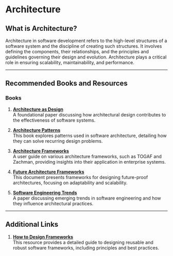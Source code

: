 # **Architecture**

## **What is Architecture?**

Architecture in software development refers to the high-level structures of a software system and the discipline of creating such structures. It involves defining the components, their relationships, and the principles and guidelines governing their design and evolution. Architecture plays a critical role in ensuring scalability, maintainability, and performance.

---

## **Recommended Books and Resources**

### **Books**

1. **[Architecture as Design](https://scg.unibe.ch/archive/papers/Arev01aLMO01.pdf)**  
   A foundational paper discussing how architectural design contributes to the effectiveness of software systems.

2. **[Architecture Patterns](https://paginas.fe.up.pt/~apm/TDIN/docs/architecture_patterns_book.pdf)**  
   This book explores patterns used in software architecture, detailing how they can solve recurring design problems.

3. **[Architecture Frameworks](https://sparxsystems.com/resources/user-guides/15.1/model-domains/architecture-frameworks.pdf)**  
   A user guide on various architecture frameworks, such as TOGAF and Zachman, providing insights into their application in enterprise systems.

4. **[Future Architecture Frameworks](https://eaasos.info/Content/Downloads/INCOSE_ASEC2014_FAF_Paper10.pdf)**  
   This document presents frameworks for designing future-proof architectures, focusing on adaptability and scalability.

5. **[Software Engineering Trends](https://www.dpublication.com/wp-content/uploads/2019/08/19-419STE.pdf)**  
   A paper discussing emerging trends in software engineering and how they influence architectural practices.

---

## **Additional Links**

1. **[How to Design Frameworks](https://www.researchgate.net/publication/243763805_How_to_Design_Frameworks)**  
   This resource provides a detailed guide to designing reusable and robust software frameworks, including principles and best practices.
